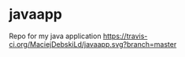 # javaapp
Repo for my java application
https://travis-ci.org/MaciejDebskiLd/javaapp.svg?branch=master
